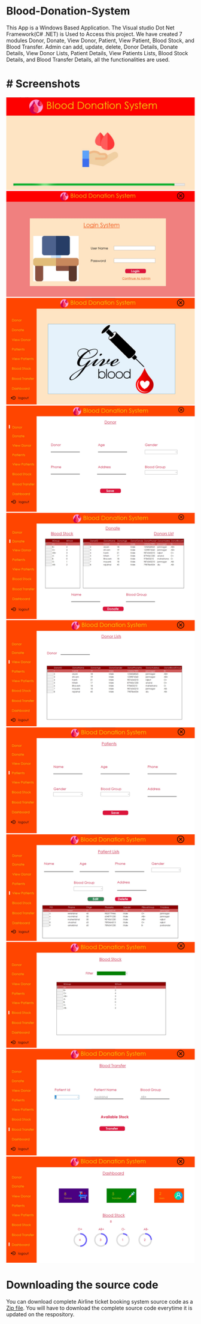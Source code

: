 # Blood-Donation-System
This App is a Windows Based Application. The Visual studio Dot Net Framework(C# .NET) is Used to Access this project. We have created 7 modules Donor, Donate, View Donor, Patient, View Patient, Blood Stock, and Blood Transfer. Admin can add, update, delete, Donor Details, Donate Details, View Donor Lists, Patient Details, View Patients Lists, Blood Stock Details, and Blood Transfer Details, all the functionalities are used.

# # Screenshots
![1](https://raw.githubusercontent.com/HarshilKamani/Blood-Donation-System/main/1.jpg)
![2](https://raw.githubusercontent.com/HarshilKamani/Blood-Donation-System/main/2.jpg)
![3](https://raw.githubusercontent.com/HarshilKamani/Blood-Donation-System/main/3.jpg)
![4](https://raw.githubusercontent.com/HarshilKamani/Blood-Donation-System/main/4.jpg)
![5](https://raw.githubusercontent.com/HarshilKamani/Blood-Donation-System/main/5.jpg)
![6](https://raw.githubusercontent.com/HarshilKamani/Blood-Donation-System/main/6.jpg)
![7](https://raw.githubusercontent.com/HarshilKamani/Blood-Donation-System/main/7.jpg)
![8](https://raw.githubusercontent.com/HarshilKamani/Blood-Donation-System/main/8.jpg)
![9](https://raw.githubusercontent.com/HarshilKamani/Blood-Donation-System/main/9.jpg)
![10](https://raw.githubusercontent.com/HarshilKamani/Blood-Donation-System/main/10.jpg)
![11](https://raw.githubusercontent.com/HarshilKamani/Blood-Donation-System/main/11.jpg)

# Downloading the source code

You can download complete Airline ticket booking system source code as a <a href="https://github.com/HarshilKamani/Blood-Donation-System/blob/main/Blood%20Donation.zip">Zip file</a>.
You will have to download the complete source code everytime it is updated on the respository.

